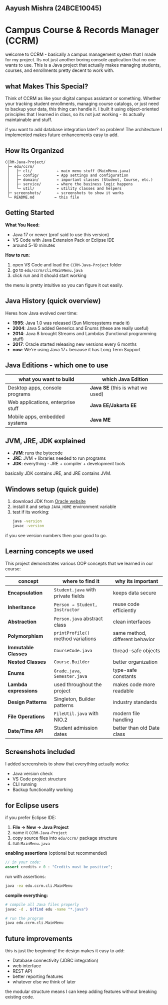 ## Aayush Mishra (24BCE10045)

# Campus Course & Records Manager (CCRM)

welcome to CCRM - basically a campus management system that I made for my project. Its not just another boring console application that no one wants to use. This is a Java project that actually makes managing students, courses, and enrollments pretty decent to work with.

## what Makes This Special?

Think of CCRM as like your digital campus assistant or something. Whether your tracking student enrollments, managing course catalogs, or just need to backup your data, this thing can handle it. I built it using object-oriented principles that I learned in class, so its not just working - its actually maintainable and stuff.

if you want to add database integration later? no problem! The architecture I implemented makes future enhancements easy to add.

## How Its Organized

```
CCRM-Java-Project/
 ├─ edu/ccrm/
 │   ├─ cli/           ← main menu stuff (MainMenu.java)
 │   ├─ config/        ← App settings and configuration
 │   ├─ domain/        ← important classes (Student, Course, etc.)
 │   ├─ service/       ← where the business logic happens
 │   └─ util/          ← utility classes and helpers
 ├─ screenshots/       ← screenshots to show it works
 └─ README.md         ← this file
```

## Getting Started

**What You Need:**
- Java 17 or newer (prof said to use this version)
- VS Code with Java Extension Pack or Eclipse IDE
- around 5-10 minutes

**How to run:**
1. open VS Code and load the `CCRM-Java-Project` folder
2. go to `edu/ccrm/cli/MainMenu.java`
3. click run and it should start working

the menu is pretty intuitive so you can figure it out easily.

## Java History (quick overview)

Heres how Java evolved over time:
- **1995**: Java 1.0 was released (Sun Microsystems made it)
- **2004**: Java 5 added Generics and Enums (these are really useful)
- **2014**: Java 8 brought Streams and Lambdas (functional programming stuff)
- **2017**: Oracle started releasing new versions every 6 months
- **now**: We're using Java 17+ because it has Long Term Support

## Java Editions - which one to use

| what you want to build | which Java Edition |
|------------------------|-------------------|
| Desktop apps, console programs | **Java SE** (this is what we used) |
| Web applications, enterprise stuff | **Java EE/Jakarta EE** |
| Mobile apps, embedded systems | **Java ME** |

## JVM, JRE, JDK explained

- **JVM**: runs the bytecode 
- **JRE**: JVM + libraries needed to run programs
- **JDK**: everything - JRE + compiler + development tools

basically JDK contains JRE, and JRE contains JVM.

## Windows setup (quick guide)

1. download JDK from [Oracle website](https://www.oracle.com/java/technologies/javase-downloads.html)
2. install it and setup `JAVA_HOME` environment variable
3. test if its working:
   ```bash
   java -version
   javac -version
   ```
   
if you see version numbers then your good to go.

## Learning concepts we used

This project demonstrates various OOP concepts that we learned in our course:

| **concept** | **where to find it** | **why its important** |
|-------------|----------------------|---------------------|
| **Encapsulation** | `Student.java` with private fields | keeps data secure |
| **Inheritance** | `Person → Student, Instructor` | reuse code efficiently |
| **Abstraction** | `Person.java` abstract class | clean interfaces |
| **Polymorphism** | `printProfile()` method variations | same method, different behavior |
| **Immutable Classes** | `CourseCode.java` | thread-safe objects |
| **Nested Classes** | `Course.Builder` | better organization |
| **Enums** | `Grade.java`, `Semester.java` | type-safe constants |
| **Lambda expressions** | used throughout the project | makes code more readable |
| **Design Patterns** | Singleton, Builder patterns | industry standards |
| **File Operations** | `FileUtil.java` with NIO.2 | modern file handling |
| **Date/Time API** | Student admission dates | better than old Date class |

## Screenshots included

I added screenshots to show that everything actually works:
- Java version check
- VS Code project structure 
- CLI running 
- Backup functionality working

## for Eclipse users

if you prefer Eclipse IDE:
1. **File → New → Java Project**
2. name it `CCRM-Java-Project`
3. copy source files into `edu/ccrm/` package structure
4. run `MainMenu.java` 

**enabling assertions** (optional but recommended)
```java
// in your code:
assert credits > 0 : "Credits must be positive";
```

run with assertions:
```bash
java -ea edu.ccrm.cli.MainMenu
```

**compile everything:**
```bash
# compile all Java files properly
javac -d . $(find edu -name "*.java")

# run the program
java edu.ccrm.cli.MainMenu
```

## future improvements

this is just the beginning! the design makes it easy to add:
- Database connectivity (JDBC integration)
- web interface
- REST API 
- better reporting features
- whatever else we think of later

the modular structure means I can keep adding features without breaking existing code.